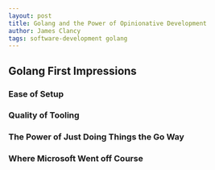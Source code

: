```yaml
---
layout: post
title: Golang and the Power of Opinionative Development
author: James Clancy
tags: software-development golang 
---
```


## Golang First Impressions

### Ease of Setup

### Quality of Tooling

### The Power of Just Doing Things the Go Way

### Where Microsoft Went off Course
